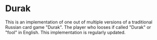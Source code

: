 # Durak

This is an implementation of one out of multiple versions of a traditional Russian card game "Durak". The player who looses if called "Durak" or "fool" in English. 
This implementation is regularly updated.
